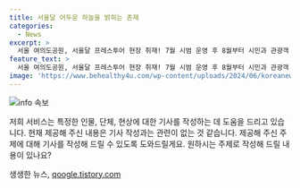 ```yaml
---
title: 서울달 어두운 하늘을 밝히는 존재
categories:
  - News
excerpt: >
  서울 여의도공원, 서울달 프레스투어 현장 취재! 7월 시범 운영 후 8월부터 시민과 관광객 대상 정식 운영 예정
feature_text: >
  서울 여의도공원, 서울달 프레스투어 현장 취재! 7월 시범 운영 후 8월부터 시민과 관광객 대상 정식 운영 예정
image: 'https://www.behealthy4u.com/wp-content/uploads/2024/06/koreanews.jpg'
---
```


<p><img src="https://www.behealthy4u.com/wp-content/uploads/2024/06/koreanews.jpg" alt="info 속보" /></p>

<p>저희 서비스는 특정한 인물, 단체, 현상에 대한 기사를 작성하는 데 도움을 드리고 있습니다. 현재 제공해 주신 내용은 기사 작성과는 관련이 없는 것 같습니다. 제공해 주신 주제에 대해 기사를 작성해 드릴 수 있도록 도와드릴게요. 원하시는 주제로 작성해 드릴 내용이 있나요?</p>
생생한 뉴스, <a href="https://qoogle.tistory.com" rel="dofollow">qoogle.tistory.com</a>


